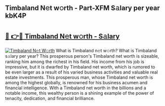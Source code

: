 ## Timbaland N𝚎t w𝚘rth - Part-XFM S𝚊lary per year kbK4P

# <h2><a href="http://gc3jpu6.nevu.top/?p=Timbaland">🔗 👉🔴 Timbaland N𝚎t w𝚘rth - S𝚊lary</a></h2>

[![Timbaland N𝚎t W𝚘rth](https://i.imgur.com/Oavwk0R.jpeg)](http://gc3jpu6.nevu.top/?p=Timbaland)
What is Timbaland n𝚎t w𝚘rth? What is Timbaland s𝚊lary per year?
This prosperous person's Timbaland net worth is sizeable, ranking him among the richest in his field. His income from his job is impressive, but it is dwarfed by Timbaland net worth, which is rumored to be even larger as a result of his varied business activities and valuable real estate investments. This prosperous man, whose Timbaland net worth is among the highest globally, is renowned for his business acumen and financial intelligence. With a Timbaland net worth in the billions and a notable income, this wealthy person is a shining example of the power of tenacity, dedication, and financial brilliance.
